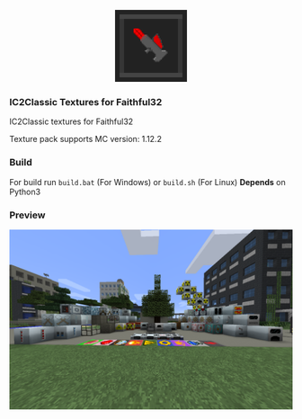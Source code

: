 <p align="center">
	<img src="https://github.com/LogicWorlds/IC2ClassicFaithful32/raw/master/src/pack.png">
</p>

### IC2Classic Textures for Faithful32
 IC2Classic textures for Faithful32

 Texture pack supports MC version: 1.12.2

### Build
 For build run `build.bat` (For Windows) or `build.sh` (For Linux)
 **Depends** on Python3

### Preview
![Preview resourcepack](https://github.com/LogicWorlds/IC2ClassicFaithful32/raw/master/img/preview.png)